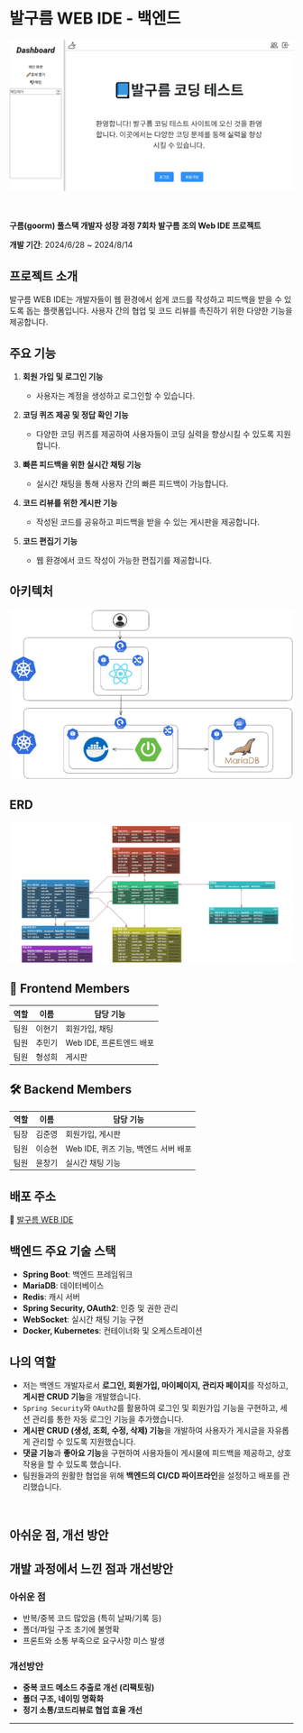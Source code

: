 # 발구름 WEB IDE - 백엔드
![banner](/image/발구름.jpg)
<br><br><br>


**구름(goorm) 풀스택 개발자 성장 과정 7회차 발구름 조의 Web IDE 프로젝트**

**개발 기간**: 2024/6/28 ~ 2024/8/14

## 프로젝트 소개

발구름 WEB IDE는 개발자들이 웹 환경에서 쉽게 코드를 작성하고 피드백을 받을 수 있도록 돕는 플랫폼입니다. 사용자 간의 협업 및 코드 리뷰를 촉진하기 위한 다양한 기능을 제공합니다.

## 주요 기능

1. **회원 가입 및 로그인 기능**
   - 사용자는 계정을 생성하고 로그인할 수 있습니다.

2. **코딩 퀴즈 제공 및 정답 확인 기능**
   - 다양한 코딩 퀴즈를 제공하여 사용자들이 코딩 실력을 향상시킬 수 있도록 지원합니다.

3. **빠른 피드백을 위한 실시간 채팅 기능**
   - 실시간 채팅을 통해 사용자 간의 빠른 피드백이 가능합니다.

4. **코드 리뷰를 위한 게시판 기능**
   - 작성된 코드를 공유하고 피드백을 받을 수 있는 게시판을 제공합니다.

5. **코드 편집기 기능**
   - 웹 환경에서 코드 작성이 가능한 편집기를 제공합니다.


## 아키텍처

![Service Architecture](/image/아키택쳐.jpg) <!-- 아키텍처 이미지를 여기에 추가해주세요. -->

## ERD

![ERD](/image/IDEProject.png) <!-- 데이터베이스 ERD 이미지를 여기에 추가해주세요. -->

## 🎨 Frontend Members

| 역할   | 이름       | 담당 기능                                  |
| ------ | ---------- | ----------------------------------------- |
| 팀원   | 이현기     | 회원가입, 채팅                            |
| 팀원   | 추민기     | Web IDE, 프론트엔드 배포                  |
| 팀원   | 형성희     | 게시판                                   |

## 🛠 Backend Members

| 역할          | 이름       | 담당 기능                                                         |
| ------------- | ---------- | ---------------------------------------------------------------- |
| 팀장   | 김준영     | 회원가입, 게시판                                                  |
| 팀원          | 이승현     | Web IDE, 퀴즈 기능, 백엔드 서버 배포                             |
| 팀원          | 윤창기     | 실시간 채팅 기능                                                 |

## 배포 주소

🔗 [발구름 WEB IDE](https://k33d397de87b1a.user-app.krampoline.com/) <!-- 실제 배포된 주소를 여기에 추가해주세요. -->

## 백엔드 주요 기술 스택

- **Spring Boot**: 백엔드 프레임워크
- **MariaDB**: 데이터베이스
- **Redis**: 캐시 서버
- **Spring Security, OAuth2**: 인증 및 권한 관리
- **WebSocket**: 실시간 채팅 기능 구현
- **Docker, Kubernetes**: 컨테이너화 및 오케스트레이션

## 나의 역할


- 저는 백엔드 개발자로서 **로그인, 회원가입, 마이페이지, 관리자 페이지**를 작성하고, **게시판 CRUD 기능**을 개발했습니다.
- `Spring Security`와 `OAuth2`를 활용하여 로그인 및 회원가입 기능을 구현하고, 세션 관리를 통한 자동 로그인 기능을 추가했습니다.
- **게시판 CRUD (생성, 조회, 수정, 삭제) 기능**을 개발하여 사용자가 게시글을 자유롭게 관리할 수 있도록 지원했습니다.
- **댓글 기능**과 **좋아요 기능**을 구현하여 사용자들이 게시물에 피드백을 제공하고, 상호작용을 할 수 있도록 했습니다.
- 팀원들과의 원활한 협업을 위해 **백엔드의 CI/CD 파이프라인**을 설정하고 배포를 관리했습니다.

<br>

## 아쉬운 점, 개선 방안

## **개발 과정에서 느낀 점과 개선방안**

### 아쉬운 점
- 반복/중복 코드 많았음 (특히 날짜/기록 등)
- 폴더/파일 구조 초기에 불명확
- 프론트와 소통 부족으로 요구사항 미스 발생

### 개선방안
- **중복 코드 메소드 추출로 개선 (리팩토링)**
- **폴더 구조, 네이밍 명확화**
- **정기 소통/코드리뷰로 협업 효율 개선**


---

